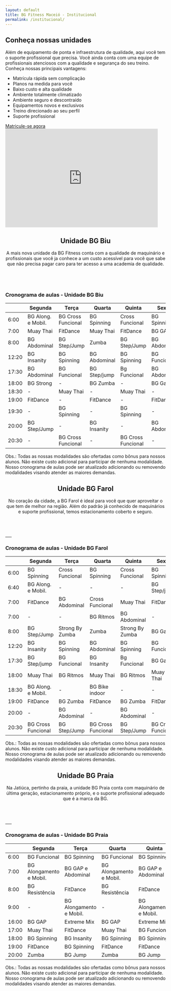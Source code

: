 ```yaml
---
layout: default
title: BG Fitness Maceió - Institucional
permalink: /institucional/
---
```

<section id="sec1" class="inst-principal" data-type="background" data-speed="5">
  <div id="chamada" >
    <div class="col-md-7">
      <h2>Conheça nossas unidades</h2>
      <p>Além de equipamento de ponta e infraestrutura de qualidade, aqui você tem o suporte profissional que precisa.
       Você ainda conta com uma equipe de profissionais atenciosos com a qualidade e segurança do seu treino.
       Conheça nossas principais vantagens:</p>
      <ul>
        <li>Matrícula rápida sem complicação</li>
        <li>Planos na medida para você</li>
        <li>Baixo custo e alta qualidade</li>
        <li>Ambiente totalmente climatizado</li>
        <li>Ambiente seguro e descontraído</li>
        <li>Equipamentos novos e exclusivos</li>
        <li>Treino direcionado ao seu perfil</li>
        <li>Suporte profissional</li>
      </ul>
      <a class="btn" href="{{ site.matricula-url }}" target="_blank" rel="noopener">Matricule-se agora</a>
    </div>
    <div class="col-md-5">
      <iframe width="95%" height="310"
      src="https://www.youtube.com/embed/9kOiZOqdJAU?rel=0&amp;controls=0&amp;showinfo=0"
      frameborder="0" gesture="media" allow="encrypted-media" allowfullscreen></iframe>
    </div>
  </div>
</section>

<section id="" class="unidade">
  <div id="descricao-unidade" class="col-md-12">
    <header>
      <h2>Unidade BG Biu</h2>
      <p>A mais nova unidade da BG Fitness conta com a qualidade de maquinário e profissionais que você ja conhece a um custo acessível para você que sabe que não precisa pagar caro para ter acesso a uma academia de qualidade.</p>
    </header>
    <div id="galeria" class="col-md-12">
      <a href="/assets/img/Biu/biu.png" data-lightbox="bgbiu">
        <img class="img-thumbnail" src="/assets/img/Biu/biu.png" alt="">
      </a>
    </div>
    <div id="cronograma" class="col-md-12">
       <h3 class="center">Cronograma de aulas - Unidade BG Biu</h3>
      <div class="container">
        <table class="table table-striped table-hover">
          <thead>
            <tr>
              <th></th>
              <th>Segunda</th>
              <th>Terça</th>
              <th>Quarta</th>
              <th>Quinta</th>
              <th>Sexta</th>
            </tr>
          </thead>
          <tbody>
            <tr>
              <td>6:00</td>
              <td>BG Along. e Mobil.</td>
              <td>BG Cross Funcional</td>
              <td>BG Spinning</td>
              <td>Cross Funcional</td>
              <td>BG Spinning</td>
            </tr>
            <tr>
              <td>7:00</td>
              <td>Muay Thai</td>
              <td>FitDance</td>
              <td>Muay Thai</td>
              <td>FitDance</td>
              <td>BG GAP</td>
            </tr>
            <tr>
              <td>8:00</td>
              <td>BG Abdominal</td>
              <td>BG Step/Jump</td>
              <td>Zumba</td>
              <td>BG Step/Jump</td>
              <td>BG Abdominal</td>
            </tr>
            <tr>
              <td>12:20</td>
              <td>BG Insanity</td>
              <td>BG Spinning</td>
              <td>BG Abdominal</td>
              <td>BG Spinning</td>
              <td>BG Funcional</td>
            </tr>
             <tr>
              <td>17:30</td>
              <td>BG Abdominal</td>
              <td>BG Funcional</td>
              <td>BG Step/jump</td>
              <td>Bg Funcional</td>
              <td>BG Abdominal</td>
            </tr>
            <tr>
              <td>18:00</td>
              <td>BG Strong</td>
              <td>-</td>
              <td>BG Zumba</td>
              <td>-</td>
              <td>BG Gap</td>
            </tr>
             <tr>
              <td>18:30</td>
              <td>-</td>
              <td>Muay Thai</td>
              <td>-</td>
              <td>Muay Thai</td>
              <td>-</td>
            </tr>
            <tr>
              <td>19:00</td>
              <td>FitDance</td>
              <td>-</td>
              <td>FitDance</td>
              <td>-</td>
              <td>FitDance</td>
            </tr>
              <tr>
              <td>19:30</td>
              <td>-</td>
              <td>BG Spinning</td>
              <td>-</td>
              <td>BG Spinning</td>
              <td>-</td>
            </tr>
            <tr>
              <td>20:00</td>
              <td>BG Step/Jump</td>
              <td>-</td>
              <td>BG Insanity</td>
              <td>-</td>
              <td>BG Abdominal</td>
            </tr>
            <tr>
              <td>20:30</td>
              <td>-</td>
              <td>BG Cross Funcional</td>
              <td>-</td>
              <td>BG Cross Funcional</td>
              <td>-</td>
            </tr>
          </tbody> 
        </table>
        <p>Obs.: Todas as nossas modalidades são ofertadas como bônus para nossos alunos.
          Não existe custo adicional para participar de nenhuma modalidade.
          Nosso cronograma de aulas pode ser atualizado adicionando ou removendo modalidades visando atender as maiores demandas.</p>
      </div>
    </div>
  </div> 
  <div id="mapa-biu" class="col-md-12">
  </div>
</section>

<section id="" class="unidade">
  <div id="descricao-unidade" class="col-md-12">
    <header>
      <h2>Unidade BG Farol</h2>
      <p>No coração da cidade, a BG Farol é ideal para você
        que quer aproveitar o que tem de melhor na região. Além do padrão já conhecido
        de maquinários e suporte profissional, temos estacionamento coberto e seguro.</p>
    </header>
    <div id="galeria" class="col-md-12">
      <a href="/assets/img/Farol/bg1.jpeg" data-lightbox="bgfarol">
        <img class="img-thumbnail" src="/assets/img/Farol/bg1.jpeg" alt="">
      </a>
      <a href="/assets/img/Farol/bg2.jpeg" data-lightbox="bgfarol">
        <img class="img-thumbnail" src="/assets/img/Farol/bg2.jpeg" alt="">
      </a>
      <a href="/assets/img/Farol/bg3.jpeg" data-lightbox="bgfarol">
        <img class="img-thumbnail" src="/assets/img/Farol/bg3.jpeg" alt="">
      </a>
      <a href="/assets/img/Farol/bg4.jpeg" data-lightbox="bgfarol">
        <img class="img-thumbnail" src="/assets/img/Farol/bg4.jpeg" alt="">
      </a>
      <a href="/assets/img/Farol/bg5.jpeg" data-lightbox="bgfarol">
        <img class="img-thumbnail" src="/assets/img/Farol/bg5.jpeg" alt="">
      </a>
      <a href="/assets/img/Farol/bg6.jpeg" data-lightbox="bgfarol">
        <img class="img-thumbnail" src="/assets/img/Farol/bg6.jpeg" alt="">
      </a>
    </div>
    <div id="cronograma" class="col-md-12">
      <h3 class="center">Cronograma de aulas - Unidade BG Farol</h3>
      <div class="container">
        <table class="table table-striped table-hover">
          <thead>
            <tr>
              <th></th>
              <th>Segunda</th>
              <th>Terça</th>
              <th>Quarta</th>
              <th>Quinta</th>
              <th>Sexta</th>
            </tr>
          </thead>
          <tbody>
            <tr>
              <td>6:00</td>
              <td>BG Spinning</td>
              <td>Cross Funcional</td>
              <td>BG Spinning</td>
              <td>Cross Funcional</td>
              <td>BG Spinning</td>
            </tr>
            <tr>
              <td>6:40</td>
              <td>BG Along. e Mobil.</td>
              <td> - </td>
              <td> - </td>
              <td> - </td>
              <td>BG Step/jump</td>
            </tr>
            <tr>
              <td>7:00</td>
              <td>FitDance</td>
              <td>BG Abdominal</td>
              <td>Cross Funcional</td>
              <td>Muay Thai</td>
              <td>FitDance</td>
            </tr>
             <tr>
              <td>7:00</td>
              <td> - </td>
              <td> - </td>
              <td>BG Ritmos</td>
              <td>BG Abdominal</td>
              <td> - </td>
            </tr>
            <tr>
              <td>8:00</td>
              <td>BG Step/Jump</td>
              <td>Strong By Zumba</td>
              <td>Zumba</td>
              <td>Strong By Zumba</td>
              <td>BG Gap</td>
            </tr>
            <tr>
              <td>12:20</td>
              <td>BG Insanity</td>
              <td>BG Spinning</td>
              <td>BG Abdominal</td>
              <td>BG Spinning</td>
              <td>BG Funcional</td>
            </tr>
             <tr>
              <td>17:30</td>
              <td>BG Step/jump</td>
              <td>BG Funcional</td>
              <td>BG Insanity</td>
              <td>Bg Funcional</td>
              <td>BG Gap</td>
            </tr>
            <tr>
              <td>18:00</td>
              <td>Muay Thai</td>
              <td>BG Ritmos</td>
              <td>Muay Thai</td>
              <td>BG Ritmos</td>
              <td>Muay Thai</td>
            </tr>
             <tr>
              <td>18:30</td>
              <td>BG Along. e Mobil.</td>
              <td>-</td>
              <td>BG Bike indoor</td>
              <td>-</td>
              <td>-</td>
            </tr>
            <tr>
              <td>19:00</td>
              <td>FitDance</td>
              <td>BG Zumba</td>
              <td>FitDance</td>
              <td>BG Zumba</td>
              <td>FitDance</td>
            </tr>
            <tr>
              <td>20:00</td>
              <td>-</td>
              <td>BG Abdominal</td>
              <td>-</td>
              <td>BG Abdominal</td>
              <td>-</td>
            </tr>
            <tr>
              <td>20:30</td>
              <td>BG Cross Funcional</td>
              <td>BG Step/Jump</td>
              <td>BG Cross Funcional</td>
              <td>BG Step/Jump</td>
              <td>BG Cross Funcional</td>
            </tr>
          </tbody> 
        </table>
        <p>Obs.: Todas as nossas modalidades são ofertadas como bônus para nossos alunos.
          Não existe custo adicional para participar de nenhuma modalidade.
          Nosso cronograma de aulas pode ser atualizado adicionando ou removendo modalidades visando atender as maiores demandas.</p>
      </div>
    </div>
  </div> 
  <div id="mapa-farol" class="col-md-12">
  </div>
</section>

<section id="" class="unidade">

  <div id="descricao-unidade" class="col-md-12">
    <header>
      <h2>Unidade BG Praia</h2>
      <p>Na Jatiúca, pertinho da praia, a unidade BG Praia conta com maquinário de última geração, estacionamento próprio, e o suporte profissional adequado que é a marca da BG.</p>
    </header>
    <div id="galeria" class="col-md-12">
      <a href="/assets/img/Praia/bg1.jpg" data-lightbox="bgpraia">
        <img class="img-thumbnail" src="/assets/img/Praia/bg1.jpg" alt="">
      </a>
      <a href="/assets/img/Praia/bg2.jpg" data-lightbox="bgpraia">
        <img class="img-thumbnail" src="/assets/img/Praia/bg2.jpg" alt="">
      </a>
      <a href="/assets/img/Praia/bg3.jpg" data-lightbox="bgpraia">
        <img class="img-thumbnail" src="/assets/img/Praia/bg3.jpg" alt="">
      </a>
      <a href="/assets/img/Praia/bg4.jpg" data-lightbox="bgpraia">
        <img class="img-thumbnail" src="/assets/img/Praia/bg4.jpg" alt="">
      </a>
      <a href="/assets/img/Praia/bg5.jpg" data-lightbox="bgpraia">
        <img class="img-thumbnail" src="/assets/img/Praia/bg5.jpg" alt="">
      </a>
      <a href="/assets/img/Praia/bg6.jpg" data-lightbox="bgpraia">
        <img class="img-thumbnail" src="/assets/img/Praia/bg6.jpg" alt="">
      </a>
    </div>
    <div id="cronograma" class="col-md-12">
      <h3 class="center">Cronograma de aulas - Unidade BG Praia</h3>
      <div class="container">
        <table class="table table-striped table-hover">
          <thead>
            <tr>
              <th></th>
              <th>Segunda</th>
              <th>Terça</th>
              <th>Quarta</th>
              <th>Quinta</th>
              <th>Sexta</th>
            </tr>
          </thead>
          <tbody>
            <tr>
              <td>6:00</td>
              <td>BG Funcional</td>
              <td>BG Spinning</td>
              <td>BG Funcional</td>
              <td>BG Spinning</td>
              <td>BG Funcional</td>
            </tr>
            <tr>
              <td>7:00</td>
              <td>BG Alongamento e Mobil.</td>
              <td>BG GAP e Abdominal</td>
              <td>BG Alongamento e Mobil.</td>
              <td>BG GAP e Abdominal</td>
              <td>BG Alongamento e Mobil.</td>
            </tr>
            <tr>
              <td>8:00</td>
              <td>BG Resistência</td>
              <td>FitDance</td>
              <td>BG Resistência</td>
              <td>FitDance</td>
              <td>Fitdance</td>
            </tr>
            <tr>
              <td>9:00</td>
              <td> - </td>
              <td>BG Alongamento e Mobil.</td>
              <td> - </td>
              <td>BG Alongamento e Mobil.</td>
              <td>-</td>
            </tr>
            <tr>
              <td>16:00</td>
              <td>BG GAP</td>
              <td>Extreme Mix</td>
              <td>BG GAP</td>
              <td>Extreme Mix</td>
              <td>Zumba</td>
            </tr>
            <tr>
              <td>17:00</td>
              <td>Muay Thai</td>
              <td>FitDance</td>
              <td>Muay Thai</td>
              <td>BG Funcional</td>
              <td>Muay Thai</td>
            </tr>
            <tr>
              <td>18:00</td>
              <td>BG Spinning</td>
              <td>BG Insanity</td>
              <td>BG Spinning</td>
              <td>BG Spinning</td>
              <td>BG Spinning</td>
            </tr>
            <tr>
              <td>19:00</td>
              <td>FitDance</td>
              <td>BG Spinning</td>
              <td>FitDance</td>
              <td>FitDance</td>
              <td>FitDance</td>
            </tr>
            <tr>
              <td>20:00</td>
              <td>Zumba</td>
              <td>BG Jump</td>
              <td>Zumba</td>
              <td>BG Jump</td>
              <td>Zumba</td>
            </tr>
          </tbody>
        </table>
        <p>Obs.: Todas as nossas modalidades são ofertadas como bônus para nossos alunos.
          Não existe custo adicional para participar de nenhuma modalidade.
          Nosso cronograma de aulas pode ser atualizado adicionando ou removendo modalidades visando atender as maiores demandas.</p>
      </div>
    </div>
  </div>
  <div id="mapa-praia" class="col-md-12">
  </div>
</section>


<script>
  function myMap() {

    var mapCanvasBiu = document.getElementById("mapa-biu");
    var mapCanvasFarol = document.getElementById("mapa-farol");
    var mapCanvasPraia = document.getElementById("mapa-praia");

    var myCenter = new google.maps.LatLng(-9.621318, -35.738650);


    var posicaoBgFarol = new google.maps.LatLng(-9.621318, -35.738650);
    var posicaoBgPraia = new google.maps.LatLng(-9.6481603,-35.7028945);
    var posicaoBgBiu = new google.maps.LatLng(-9.557777, -35.741560);


    var mapOptionsBiu = {
      center: posicaoBgBiu,
      zoom: 16,
      disableDefaultUI: false,
      scrollwheel: false,
      styles: [{"stylers":[{"hue":"#0357ab"},{"saturation":250}]},
      {"featureType":"road","elementType":"geometry","stylers":[{"lightness":50},
      {"visibility":"simplified"}]},{"featureType":"road","elementType":"labels",
      "stylers":[{"visibility":"off"}]}]
    };

    var mapOptionsFarol = {
      center: myCenter,
      zoom: 16,
      disableDefaultUI: false,
      scrollwheel: false,
      styles: [{"stylers":[{"hue":"#0357ab"},{"saturation":250}]},
      {"featureType":"road","elementType":"geometry","stylers":[{"lightness":50},
      {"visibility":"simplified"}]},{"featureType":"road","elementType":"labels",
      "stylers":[{"visibility":"off"}]}]
    };

    var mapOptionsPraia = {
      center: posicaoBgPraia,
      zoom: 16,
      disableDefaultUI: false,
      scrollwheel: false,
      styles: [{"stylers":[{"hue":"#0357ab"},{"saturation":250}]},
      {"featureType":"road","elementType":"geometry","stylers":[{"lightness":50},
      {"visibility":"simplified"}]},{"featureType":"road","elementType":"labels",
      "stylers":[{"visibility":"off"}]}]
    };

    var mapBiu = new google.maps.Map(mapCanvasBiu,mapOptionsBiu);
    var mapFarol = new google.maps.Map(mapCanvasFarol,mapOptionsFarol);
    var mapPraia = new google.maps.Map(mapCanvasPraia,mapOptionsPraia);

    var markerBiu = new google.maps.Marker({
    position: posicaoBgBiu,
    icon: "/assets/img/pointer.png"
    });
    markerBiu.setMap(mapBiu);
    
    var markerFarol = new google.maps.Marker({
    position: posicaoBgFarol,
    icon: "/assets/img/pointer.png"
    });
    markerFarol.setMap(mapFarol);

    var markerPraia = new google.maps.Marker({
    position: posicaoBgPraia,
    icon: "/assets/img/pointer.png"
    });
    markerPraia.setMap(mapPraia);
  }
</script>

<script src="https://maps.googleapis.com/maps/api/js?callback=myMap&key=AIzaSyBCzwa-1utZ-8mBL_Zae-2wzHQlRlMJmkA"></script>

<script>
  function parallax() {
    var $slider = document.getElementById('sec1');
    var yPos = window.pageYOffset / $slider.dataset.speed;
    yPos = -yPos;
    var coords = '0% '+ yPos + 'px';
    $slider.style.backgroundPosition = coords;
  }
    
    window.addEventListener('scroll', function(){
        parallax();	
    });
</script>